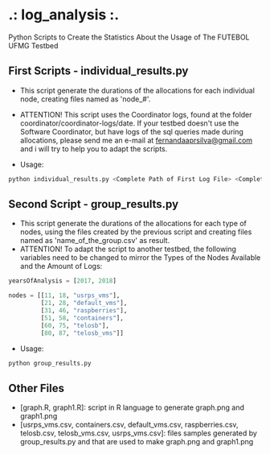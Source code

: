 # .: log_analysis :.

Python Scripts to Create the Statistics About the Usage of The FUTEBOL UFMG Testbed

## First Scripts - individual_results.py

* This script generate the durations of the allocations for each individual node, creating files named as 'node_#'.
* ATTENTION! This script uses the Coordinator logs, found at the folder coordinator/coordinator-logs/date. If your testbed doesn't use the Software Coordinator, but have logs of the sql queries made during allocations, please send me an e-mail at fernandaaprsilva@gmail.com and i will try to help you to adapt the scripts. 

* Usage:

```bash  
python individual_results.py <Complete Path of First Log File> <Complete Path of Last Log File> 
```  

## Second Script - group_results.py

* This script generate the durations of the allocations for each type of nodes, using the files created by the previous script and creating files named as 'name_of_the_group.csv' as result.
* ATTENTION! To adapt the script to another testbed, the following variables need to be changed to mirror the Types of the Nodes Available and the Amount of Logs:

```python
yearsOfAnalysis = [2017, 2018]

nodes = [[11, 18, "usrps_vms"],
         [21, 28, "default_vms"],
         [31, 46, "raspberries"],
         [51, 58, "containers"],
         [60, 75, "telosb"],
         [80, 87, "telosb_vms"]]
```

* Usage:

```bash  
python group_results.py

```  

## Other Files

* [graph.R, graph1.R]: script in R language to generate graph.png and graph1.png
* [usrps_vms.csv, containers.csv, default_vms.csv, raspberries.csv, telosb.csv, telosb_vms.csv, usrps_vms.csv]: files samples generated by group_results.py and that are used to make graph.png and graph1.png
